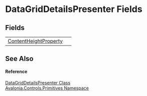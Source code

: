# DataGridDetailsPresenter Fields




## Fields
<table>
<tr>
<td><a href="F_Avalonia_Controls_Primitives_DataGridDetailsPresenter_ContentHeightProperty">ContentHeightProperty</a></td>
<td> </td>
</tr>
</table>

## See Also


#### Reference
<a href="T_Avalonia_Controls_Primitives_DataGridDetailsPresenter">DataGridDetailsPresenter Class</a>  
<a href="N_Avalonia_Controls_Primitives">Avalonia.Controls.Primitives Namespace</a>  
